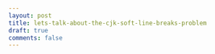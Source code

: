 ```yaml
---
layout: post
title: lets-talk-about-the-cjk-soft-line-breaks-problem
draft: true
comments: false
---
```

